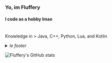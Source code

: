 ### Yo, im Fluffery
#### I code as a hobby lmao

#

Knowledge in > Java, C++, Python, Lua, and Kotlin

<details>
  <summary><i>le footer</i></summary>
  
   *Github* > idk <br/>
   *Mail* > fluffery@tutanota.de <br/>
   *Site* > https://www.omada.pw <br/><br/>
  
</details>

![Fluffery's GitHub stats](https://github-readme-stats.vercel.app/api?username=flufferyy&theme=tokyonight&count_private=true&show_icons=true)
